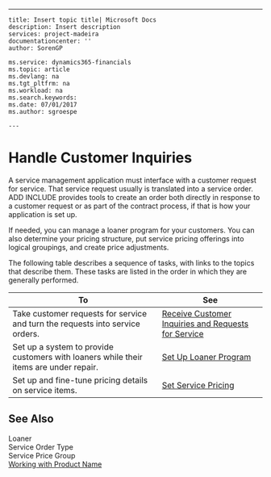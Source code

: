 ---
    title: Insert topic title| Microsoft Docs
    description: Insert description
    services: project-madeira
    documentationcenter: ''
    author: SorenGP

    ms.service: dynamics365-financials
    ms.topic: article
    ms.devlang: na
    ms.tgt_pltfrm: na
    ms.workload: na
    ms.search.keywords:
    ms.date: 07/01/2017
    ms.author: sgroespe

    ---
# Handle Customer Inquiries
A service management application must interface with a customer request for service. That service request usually is translated into a service order. ADD INCLUDE<!--[!INCLUDE[navnow](../ApplicationDesign/includes/navnow_md.md)]--> provides tools to create an order both directly in response to a customer request or as part of the contract process, if that is how your application is set up.  
  
 If needed, you can manage a loaner program for your customers. You can also determine your pricing structure, put service pricing offerings into logical groupings, and create price adjustments.  
  
 The following table describes a sequence of tasks, with links to the topics that describe them. These tasks are listed in the order in which they are generally performed.  
  
|**To**|**See**|  
|------------|-------------|  
|Take customer requests for service and turn the requests into service orders.|[Receive Customer Inquiries and Requests for Service](../Service/receive-customer-inquiries-and-requests-for-service.md)|  
|Set up a system to provide customers with loaners while their items are under repair.|[Set Up Loaner Program](../Service/set-up-loaner-program.md)|  
|Set up and fine-tune pricing details on service items.|[Set Service Pricing](../Service/set-service-pricing.md)|  
  
## See Also  
 Loaner   
 Service Order Type   
 Service Price Group   
 [Working with Product Name](../WorkingWithDynamics/working-with-$-p_1-product-name-$-.md)